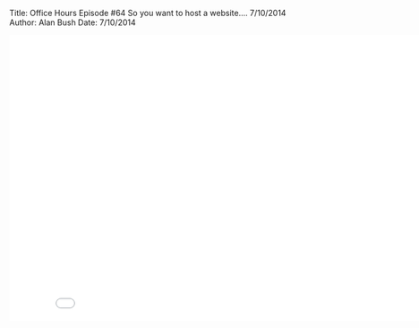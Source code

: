Title: Office Hours Episode #64 So you want to host a website.... 7/10/2014
Author: Alan Bush
Date: 7/10/2014

<div class="video-container"><iframe width="854" height="510" src="//www.youtube.com/embed/X57EahkDBSE" frameborder="0" allowfullscreen></iframe></div>

